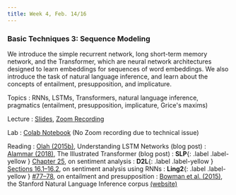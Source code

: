 ```yaml
---
title: Week 4, Feb. 14/16
---
```


### Basic Techniques 3: Sequence Modeling

We introduce the simple recurrent network, long short-term memory network, and the Transformer, which are neural 
network architectures designed to learn embeddings for sequences of word embeddings. We also introduce the task of 
natural language inference, and learn about the concepts of entailment, presupposition, and implicature.

Topics
: RNNs, LSTMs, Transformers, natural language inference, pragmatics (entailment, presupposition, implicature, 
Grice's maxims)

Lecture
: [Slides](https://drive.google.com/file/d/1hxwbBAZDzuhPDhm_0-mb-xuPEeLovsM5/view?usp=sharing),
[Zoom Recording](https://nyu.zoom.us/rec/share/YvBGc1Li1EohCok_ZwHI9vvUae4soS3TliGH-x75JmPGHwTojyYLUHJwIzbvmcHq.S-rv0uYasJK6-osW )


Lab
: [Colab Notebook](https://colab.research.google.com/drive/19u3bxWWeoOGD2eb5AtjSQUDiYbgdTDDl?usp=sharing)
(No Zoom recording due to technical issue)

Reading
: [Olah (2015b)](https://colah.github.io/posts/2015-08-Understanding-LSTMs/), Understanding LSTM Networks (blog post)
: [Alammar (2018)](https://jalammar.github.io/illustrated-transformer/), The Illustrated Transformer (blog post)
: **SLP**{: .label .label-yellow } [Chapter 25](https://web.stanford.edu/~jurafsky/slp3/25.pdf), on sentiment analysis
: **D2L**{: .label .label-yellow }
[Sections 16.1–16.2](https://d2l.ai/chapter_natural-language-processing-applications/sentiment-analysis-and-dataset.html),
on sentiment analysis using RNNs
: **Ling2**{: .label .label-yellow }
[\#77–78](https://www.morganclaypool.com/doi/abs/10.2200/S00935ED1V02Y201907HLT043), on entailment and presupposition
: [Bowman et al. (2015)](https://aclanthology.org/D15-1075/), the Stanford Natural Language Inference
corpus [(website)](https://nlp.stanford.edu/projects/snli/)
